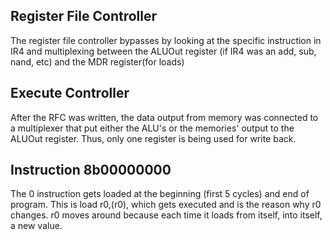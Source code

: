 ## Register File Controller

The register file controller bypasses by looking at the specific instruction in IR4 and multiplexing between the ALUOut register (if IR4 was an add, sub, nand, etc) and the MDR register(for loads)

## Execute Controller

After the RFC was written, the data output from memory was connected to a multiplexer that put either the ALU's or the memories' output to the ALUOut register. Thus, only one register is being used for write back.

## Instruction 8b00000000
The 0 instruction gets loaded at the beginning (first 5 cycles) and end of program. This is load r0,(r0), which gets executed and is the reason why r0 changes.
r0 moves around because each time it loads from itself, into itself, a new value.